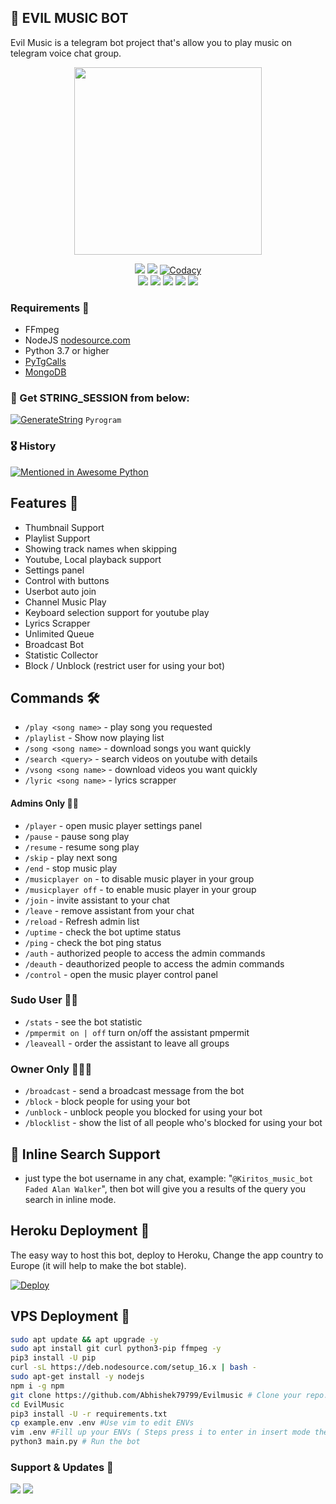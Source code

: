 ## 🎵 EVIL MUSIC BOT

Evil Music is a telegram bot project that's allow you to play music on telegram voice chat group.

<p align="center"><a href="https://t.me/kiriros_Music_Bot"><img src="https://telegra.ph/file/ee6eb4812afaa1d473703.jpg" width="300"></a></p>
<p align="center">
    <a href="https://www.python.org/" alt="made-with-python"> <img src="https://img.shields.io/badge/Made%20with-Python-black.svg?style=flat-square&logo=python&logoColor=blue&color=red" /></a>
    <a href="https://github.com/Abhishek79799/Evilmusic/graphs/commit-activity" alt="Maintenance"> <img src="https://img.shields.io/badge/Maintained%3F-yes-red.svg?style=flat-square" /></a>
    <a href="https://app.codacy.com/gh/Abhishek79799/Evilmusic/dashboard"> <img src="https://img.shields.io/codacy/grade/a723cb464d5a4d25be3152b5d71de82d?color=red&logo=codacy&style=flat-square" alt="Codacy" /></a><br>
    <a href="https://github.com/Abhishek79799/Evilmusic"> <img src="https://img.shields.io/github/repo-size/Abhishek79799/Evilmusic?color=red&logo=github&logoColor=blue&style=flat-square" /></a>
    <a href="https://github.com/Abhishek79799/Evilmusic/commits/main"> <img src="https://img.shields.io/github/last-commit/Abhishek79799/Evilmusic?color=red&logo=github&logoColor=blue&style=flat-square" /></a>
    <a href="https://github.com/Abhishek79799/Evilmusic/issues"> <img src="https://img.shields.io/github/issues/Abhishek79799/Evilmusic?color=red&logo=github&logoColor=blue&style=flat-square" /></a>
    <a href="https://github.com/Abhishek79799/Evilmusic/network/members"> <img src="https://img.shields.io/github/forks/Abhishek79799/Evilmusic?color=red&logo=github&logoColor=blue&style=flat-square" /></a>  
    <a href="https://github.com/Abhishek79799/Evilmusic/network/members"> <img src="https://img.shields.io/github/stars/Abhishek79799/Evilmusic?color=red&logo=github&logoColor=blue&style=flat-square" /></a>  
</p>

<h3>Requirements 📝</h3>

- FFmpeg
- NodeJS [nodesource.com](https://nodesource.com/)
- Python 3.7 or higher
- [PyTgCalls](https://github.com/pytgcalls/pytgcalls)
- [MongoDB](https://cloud.mongodb.com/)

### 🧪 Get STRING_SESSION from below:

[![GenerateString](https://img.shields.io/badge/repl.it-generateString-yellowgreen)](https://replit.com/@levinalab/StringSession#main.py) ``Pyrogram``

### 🎖 History

[![Mentioned in Awesome Python](https://awesome.re/mentioned-badge.svg)](https://github.com/Abhishek79799/Evilmusic)

## Features 🔮

- Thumbnail Support
- Playlist Support
- Showing track names when skipping
- Youtube, Local playback support
- Settings panel
- Control with buttons
- Userbot auto join
- Channel Music Play
- Keyboard selection support for youtube play
- Lyrics Scrapper
- Unlimited Queue
- Broadcast Bot
- Statistic Collector
- Block / Unblock (restrict user for using your bot)

## Commands 🛠

- `/play <song name>` - play song you requested
- `/playlist` - Show now playing list
- `/song <song name>` - download songs you want quickly
- `/search <query>` - search videos on youtube with details
- `/vsong <song name>` - download videos you want quickly
- `/lyric <song name>` - lyrics scrapper

#### Admins Only 👷‍♂️
- `/player` - open music player settings panel
- `/pause` - pause song play
- `/resume` - resume song play
- `/skip` - play next song
- `/end` - stop music play
- `/musicplayer on` - to disable music player in your group
- `/musicplayer off` - to enable music player in your group
- `/join` - invite assistant to your chat
- `/leave` - remove assistant from your chat
- `/reload` - Refresh admin list
- `/uptime` - check the bot uptime status
- `/ping` - check the bot ping status
- `/auth` - authorized people to access the admin commands
- `/deauth` - deauthorized people to access the admin commands
- `/control` - open the music player control panel

### Sudo User 🧙‍♂️
- `/stats` - see the bot statistic
- `/pmpermit on | off` turn on/off the assistant pmpermit
- `/leaveall` - order the assistant to leave all groups

### Owner Only 👨🏻‍✈️
- `/broadcast` - send a broadcast message from the bot
- `/block` - block people for using your bot
- `/unblock` - unblock people you blocked for using your bot
- `/blocklist` - show the list of all people who's blocked for using your bot

## 🔎 Inline Search Support
- just type the bot username in any chat, example: "`@Kiritos_music_bot Faded Alan Walker`", then bot will give you a results of the query you search in inline mode.

## Heroku Deployment 💜
The easy way to host this bot, deploy to Heroku, Change the app country to Europe (it will help to make the bot stable).

[![Deploy](https://www.herokucdn.com/deploy/button.svg)](https://heroku.com/deploy?template=https://github.com/Abhishek79799/Evilmusic)

## VPS Deployment 📡

```sh
sudo apt update && apt upgrade -y
sudo apt install git curl python3-pip ffmpeg -y
pip3 install -U pip
curl -sL https://deb.nodesource.com/setup_16.x | bash -
sudo apt-get install -y nodejs
npm i -g npm
git clone https://github.com/Abhishek79799/Evilmusic # Clone your repo.
cd EvilMusic
pip3 install -U -r requirements.txt
cp example.env .env #Use vim to edit ENVs
vim .env #Fill up your ENVs ( Steps press i to enter in insert mode then edit the file. Press Esc to exit the editing mode then type :wq! and press Enter key to save the file.)
python3 main.py # Run the bot
```



### Support & Updates 🎑
<a href="https://t.me/Hindichattinga"><img src="https://img.shields.io/badge/Join-Group%20Support-blue.svg?style=for-the-badge&logo=Telegram"></a> <a href="https://t.me/Be_lighthearted"><img src="https://img.shields.io/badge/Join-Updates%20Channel-blue.svg?style=for-the-badge&logo=Telegram"></a>
